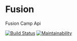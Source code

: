 # Fusion

Fusion Camp Api

[![Build Status](https://travis-ci.com/JamesMudidi/Fusion.svg?branch=develop)](https://travis-ci.com/JamesMudidi/Fusion) [![Maintainability](https://api.codeclimate.com/v1/badges/b865a0f8469e9e51a977/maintainability)](https://codeclimate.com/github/JamesMudidi/Fusion/maintainability)
